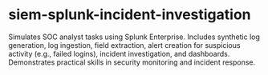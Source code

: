 # siem-splunk-incident-investigation
Simulates SOC analyst tasks using Splunk Enterprise. Includes synthetic log generation, log ingestion, field extraction, alert creation for suspicious activity (e.g., failed logins), incident investigation, and dashboards. Demonstrates practical skills in security monitoring and incident response.
